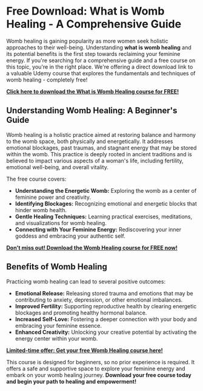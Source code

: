# Free Download: What is Womb Healing - A Comprehensive Guide

Womb healing is gaining popularity as more women seek holistic approaches to their well-being. Understanding **what is womb healing** and its potential benefits is the first step towards reclaiming your feminine energy. If you're searching for a comprehensive guide and a free course on this topic, you're in the right place. We're offering a direct download link to a valuable Udemy course that explores the fundamentals and techniques of womb healing - completely free!

[**Click here to download the What is Womb Healing course for FREE!**](https://udemywork.com/what-is-womb-healing)

## Understanding Womb Healing: A Beginner's Guide

Womb healing is a holistic practice aimed at restoring balance and harmony to the womb space, both physically and energetically. It addresses emotional blockages, past traumas, and stagnant energy that may be stored within the womb. This practice is deeply rooted in ancient traditions and is believed to impact various aspects of a woman's life, including fertility, emotional well-being, and overall vitality.

The free course covers:
*   **Understanding the Energetic Womb:** Exploring the womb as a center of feminine power and creativity.
*   **Identifying Blockages:** Recognizing emotional and energetic blocks that hinder womb health.
*   **Gentle Healing Techniques:** Learning practical exercises, meditations, and visualizations for womb healing.
*   **Connecting with Your Feminine Energy:** Rediscovering your inner goddess and embracing your authentic self.

[**Don't miss out! Download the Womb Healing course for FREE now!**](https://udemywork.com/what-is-womb-healing)

## Benefits of Womb Healing

Practicing womb healing can lead to several positive outcomes:

*   **Emotional Release:** Releasing stored trauma and emotions that may be contributing to anxiety, depression, or other emotional imbalances.
*   **Improved Fertility:** Supporting reproductive health by clearing energetic blockages and promoting healthy hormonal balance.
*   **Increased Self-Love:** Fostering a deeper connection with your body and embracing your feminine essence.
*   **Enhanced Creativity:** Unlocking your creative potential by activating the energy center within your womb.

[**Limited-time offer: Get your free Womb Healing course here!**](https://udemywork.com/what-is-womb-healing)

This course is designed for beginners, so no prior experience is required. It offers a safe and supportive space to explore your feminine energy and embark on your womb healing journey. **Download your free course today and begin your path to healing and empowerment!**
